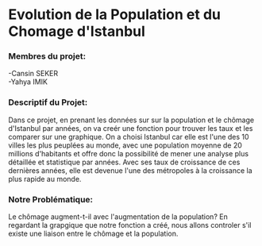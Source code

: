 <DOCTYPE html>
<h1>Evolution de la Population et du Chomage d'Istanbul

<h3>Membres du projet:</h3>
-Cansin SEKER<br>
-Yahya IMIK

<h3>Descriptif du Projet:</h3>
Dans ce projet, en prenant les données sur sur la population et le chômage d'Istanbul par années, on va creér une fonction pour trouver les taux et les comparer sur une graphique. On a choisi Istanbul car elle est l'une des 10 villes les plus peuplées au monde, avec une population moyenne de 20 millions d'habitants et offre donc la possibilité de mener une analyse plus détaillée et statistique par années. Avec ses taux de croissance de ces dernières années, elle est devenue l'une des métropoles à la croissance la plus rapide au monde.
  
<h3>Notre Problématique:</h3>
  Le chômage augment-t-il avec l'augmentation de la population? En regardant la grapgique que notre fonction a créé, nous allons controler s'il existe une liaison entre le chômage et la population.
  
  
 
